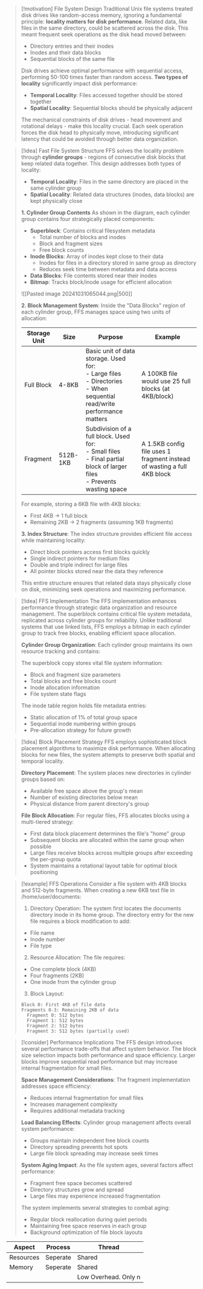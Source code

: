 > [!motivation] File System Design
> Traditional Unix file systems treated disk drives like random-access memory, ignoring a fundamental principle: **locality matters for disk performance**. Related data, like files in the same directory, could be scattered across the disk. This meant frequent seek operations as the disk head moved between:
> - Directory entries and their inodes
> - Inodes and their data blocks
> - Sequential blocks of the same file
> 
> Disk drives achieve optimal performance with sequential access, performing 50-100 times faster than random access. **Two types of locality** significantly impact disk performance:
> - **Temporal Locality**: Files accessed together should be stored together
> - **Spatial Locality**: Sequential blocks should be physically adjacent
> 
> The mechanical constraints of disk drives - head movement and rotational delays - make this locality crucial. Each seek operation forces the disk head to physically move, introducing significant latency that could be avoided through better data organization.

> [!idea] Fast File System Structure
> FFS solves the locality problem through **cylinder groups** - regions of consecutive disk blocks that keep related data together. This design addresses both types of locality:
> - **Temporal Locality**: Files in the same directory are placed in the same cylinder group
> - **Spatial Locality**: Related data structures (inodes, data blocks) are kept physically close
> 
> **1. Cylinder Group Contents**
> As shown in the diagram, each cylinder group contains four strategically placed components:
> 
> - **Superblock**: Contains critical filesystem metadata
>   - Total number of blocks and inodes
>   - Block and fragment sizes
>   - Free block counts
> - **Inode Blocks**: Array of inodes kept close to their data
>   - Inodes for files in a directory stored in same group as directory
>   - Reduces seek time between metadata and data access
> - **Data Blocks**: File contents stored near their inodes
> - **Bitmap**: Tracks block/inode usage for efficient allocation
> 
> ![[Pasted image 20241031065044.png|500]]
> 
> **2. Block Management System**:
> Inside the "Data Blocks" region of each cylinder group, FFS manages space using two units of allocation:
> 
> | Storage Unit | Size | Purpose | Example |
> |------------|--------------|---------------|---------|
> | Full Block | 4-8KB | Basic unit of data storage. Used for: <br> - Large files<br> - Directories<br> - When sequential read/write performance matters | A 100KB file would use 25 full blocks (at 4KB/block) |
> | Fragment | 512B-1KB | Subdivision of a full block. Used for: <br> - Small files<br> - Final partial block of larger files<br> - Prevents wasting space | A 1.5KB config file uses 1 fragment instead of wasting a full 4KB block |
> 
> For example, storing a 6KB file with 4KB blocks:
> - First 4KB → 1 full block
> - Remaining 2KB → 2 fragments (assuming 1KB fragments)
> 
> **3. Index Structure**:
> The index structure provides efficient file access while maintaining locality:
> - Direct block pointers access first blocks quickly
> - Single indirect pointers for medium files
> - Double and triple indirect for large files
> - All pointer blocks stored near the data they reference
> 
> This entire structure ensures that related data stays physically close on disk, minimizing seek operations and maximizing performance.

> [!idea] FFS Implementation
> The FFS implementation enhances performance through strategic data organization and resource management. The superblock contains critical file system metadata, replicated across cylinder groups for reliability. Unlike traditional systems that use linked lists, FFS employs a bitmap in each cylinder group to track free blocks, enabling efficient space allocation.
> 
> **Cylinder Group Organization**:
> Each cylinder group maintains its own resource tracking and contains:
> 
> The superblock copy stores vital file system information:
> - Block and fragment size parameters
> - Total blocks and free blocks count
> - Inode allocation information
> - File system state flags
> 
> The inode table region holds file metadata entries:
> - Static allocation of 1% of total group space
> - Sequential inode numbering within groups
> - Pre-allocation strategy for future growth

> [!idea] Block Placement Strategy
> FFS employs sophisticated block placement algorithms to maximize disk performance. When allocating blocks for new files, the system attempts to preserve both spatial and temporal locality. 
> 
> **Directory Placement**:
> The system places new directories in cylinder groups based on:
> - Available free space above the group's mean
> - Number of existing directories below mean
> - Physical distance from parent directory's group
> 
> **File Block Allocation**:
> For regular files, FFS allocates blocks using a multi-tiered strategy:
> - First data block placement determines the file's "home" group
> - Subsequent blocks are allocated within the same group when possible
> - Large files receive blocks across multiple groups after exceeding the per-group quota
> - System maintains a rotational layout table for optimal block positioning

> [!example] FFS Operations
> Consider a file system with 4KB blocks and 512-byte fragments. When creating a new 6KB text file in /home/user/documents:
> 
> 1. Directory Operation:
> The system first locates the documents directory inode in its home group. The directory entry for the new file requires a block modification to add:
> - File name
> - Inode number
> - File type
> 
> 2. Resource Allocation:
> The file requires:
> - One complete block (4KB)
> - Four fragments (2KB)
> - One inode from the cylinder group
> 
> 3. Block Layout:
> ```
> Block 0: First 4KB of file data
> Fragments 0-3: Remaining 2KB of data
>   Fragment 0: 512 bytes
>   Fragment 1: 512 bytes
>   Fragment 2: 512 bytes
>   Fragment 3: 512 bytes (partially used)
> ```

> [!consider] Performance Implications
> The FFS design introduces several performance trade-offs that affect system behavior. The block size selection impacts both performance and space efficiency. Larger blocks improve sequential read performance but may increase internal fragmentation for small files.
> 
> **Space Management Considerations**:
> The fragment implementation addresses space efficiency:
> - Reduces internal fragmentation for small files
> - Increases management complexity
> - Requires additional metadata tracking
> 
> **Load Balancing Effects**:
> Cylinder group management affects overall system performance:
> - Groups maintain independent free block counts
> - Directory spreading prevents hot spots
> - Large file block spreading may increase seek times
> 
> **System Aging Impact**:
> As the file system ages, several factors affect performance:
> - Fragment free space becomes scattered
> - Directory structures grow and spread
> - Large files may experience increased fragmentation
> 
> The system implements several strategies to combat aging:
> - Regular block reallocation during quiet periods
> - Maintaining free space reserves in each group
> - Background optimization of file block layouts



| Aspect    | Process  | Thread               |
| --------- | -------- | -------------------- |
| Resources | Seperate | Shared               |
| Memory    | Seperate | Shared               |
|           |          | Low Overhead. Only n |
